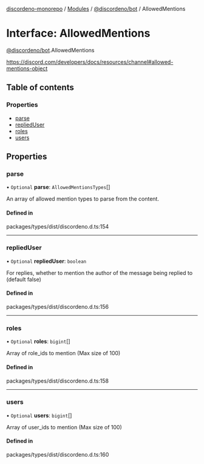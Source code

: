 [discordeno-monorepo](../README.md) / [Modules](../modules.md) / [@discordeno/bot](../modules/discordeno_bot.md) / AllowedMentions

# Interface: AllowedMentions

[@discordeno/bot](../modules/discordeno_bot.md).AllowedMentions

https://discord.com/developers/docs/resources/channel#allowed-mentions-object

## Table of contents

### Properties

- [parse](discordeno_bot.AllowedMentions.md#parse)
- [repliedUser](discordeno_bot.AllowedMentions.md#replieduser)
- [roles](discordeno_bot.AllowedMentions.md#roles)
- [users](discordeno_bot.AllowedMentions.md#users)

## Properties

### parse

• `Optional` **parse**: `AllowedMentionsTypes`[]

An array of allowed mention types to parse from the content.

#### Defined in

packages/types/dist/discordeno.d.ts:154

---

### repliedUser

• `Optional` **repliedUser**: `boolean`

For replies, whether to mention the author of the message being replied to (default false)

#### Defined in

packages/types/dist/discordeno.d.ts:156

---

### roles

• `Optional` **roles**: `bigint`[]

Array of role_ids to mention (Max size of 100)

#### Defined in

packages/types/dist/discordeno.d.ts:158

---

### users

• `Optional` **users**: `bigint`[]

Array of user_ids to mention (Max size of 100)

#### Defined in

packages/types/dist/discordeno.d.ts:160
